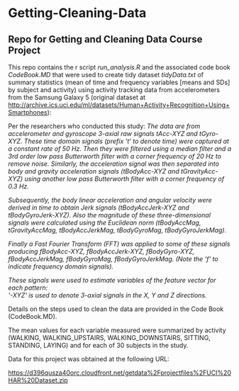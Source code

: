# Getting-Cleaning-Data
## Repo for Getting and Cleaning Data Course Project

This repo contains the r script *run_analysis.R* and the associated code book *CodeBook.MD* that were used to create tidy dataset *tidyData.txt* of summary statistics (mean of time and frequency variables [means and SDs] by subject and activity) using activity tracking data from accelerometers from the Samsung Galaxy 5 (original dataset at http://archive.ics.uci.edu/ml/datasets/Human+Activity+Recognition+Using+Smartphones):

Per the researchers who conducted this study: *The data are from accelerometer and gyroscope 3-axial raw signals tAcc-XYZ and tGyro-XYZ. These time domain signals (prefix 't' to denote time) were captured at a constant rate of 50 Hz. Then they were filtered using a median filter and a 3rd order low pass Butterworth filter with a corner frequency of 20 Hz to remove noise. Similarly, the acceleration signal was then separated into body and gravity acceleration signals (tBodyAcc-XYZ and tGravityAcc-XYZ) using another low pass Butterworth filter with a corner frequency of 0.3 Hz.*

*Subsequently, the body linear acceleration and angular velocity were derived in time to obtain Jerk signals (tBodyAccJerk-XYZ and tBodyGyroJerk-XYZ). Also the magnitude of these three-dimensional signals were calculated using the Euclidean norm (tBodyAccMag, tGravityAccMag, tBodyAccJerkMag, tBodyGyroMag, tBodyGyroJerkMag).*

*Finally a Fast Fourier Transform (FFT) was applied to some of these signals producing fBodyAcc-XYZ, fBodyAccJerk-XYZ, fBodyGyro-XYZ, fBodyAccJerkMag, fBodyGyroMag, fBodyGyroJerkMag. (Note the 'f' to indicate frequency domain signals).*

*These signals were used to estimate variables of the feature vector for each pattern:  
'-XYZ' is used to denote 3-axial signals in the X, Y and Z directions.*

Details on the steps used to clean the data are provided in the Code Book (CodeBook.MD).

The mean values for each variable measured were summarized by activity (WALKING, WALKING_UPSTAIRS, WALKING_DOWNSTAIRS, SITTING, STANDING, LAYING) and for each of 30 subjects in the study.

Data for this project was obtained at the following URL:

https://d396qusza40orc.cloudfront.net/getdata%2Fprojectfiles%2FUCI%20HAR%20Dataset.zip
